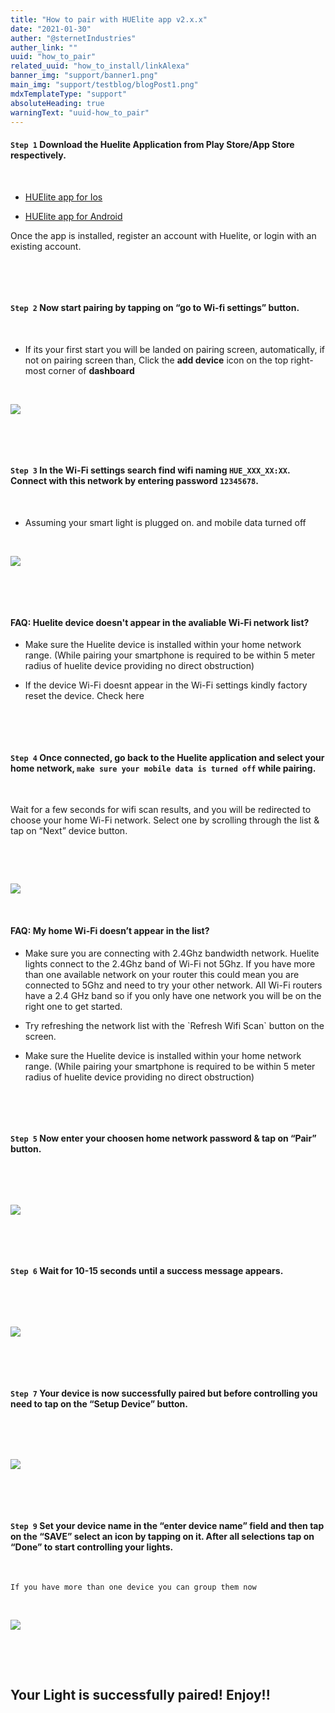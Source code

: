 ```yaml
---
title: "How to pair with HUElite app v2.x.x"
date: "2021-01-30"
auther: "@sternetIndustries"
auther_link: ""
uuid: "how_to_pair"
related_uuid: "how_to_install/linkAlexa"
banner_img: "support/banner1.png"
main_img: "support/testblog/blogPost1.png"
mdxTemplateType: "support"
absoluteHeading: true
warningText: "uuid-how_to_pair"
---
```


#### `Step 1` Download the Huelite Application from Play Store/App Store respectively.

<p>&nbsp;</p>

- [HUElite app for Ios](https://apps.apple.com/in/app/huelite/id1556187847)

- [HUElite app for Android](https://play.google.com/store/apps/details?id=com.sternet.huelite)

Once the app is installed, register an account with Huelite, or login with an existing account.

<p>&nbsp;</p>
<p>&nbsp;</p>

#### `Step 2` Now start pairing by tapping on “go to Wi-fi settings” button.

<p>&nbsp;</p>

- If its your first start you will be landed on pairing screen, automatically, if not on pairing screen than, Click the **add device** icon on the top right-most corner of **dashboard**

<p>&nbsp;</p>

![](./howToPair/v2/step2.png)

<p>&nbsp;</p>
<p>&nbsp;</p>

#### `Step 3` In the Wi-Fi settings search find wifi naming `HUE_XXX_XX:XX`. Connect with this network by entering password `12345678`.

<p>&nbsp;</p>

- Assuming your smart light is plugged on. and mobile data turned off

<p>&nbsp;</p>

![](./howToPair/v2/step3.jpg)

<NoteBox compId="faq_devicenotvisible1" heading="Troubleshoot">

<p>&nbsp;</p>
<p>&nbsp;</p>

<h4 style={{ marginTop: 10, marginBottom: 10 }}>
        FAQ: Huelite device doesn't appear in the avaliable Wi-Fi network list?
      </h4>
      <ul>
        <li>
          <p>
            Make sure the Huelite device is installed within your home network
            range. (While pairing your smartphone is required to be within 5
            meter radius of huelite device providing no direct obstruction)
          </p>
        </li>
        <li>
          <p>
            If the device Wi-Fi doesnt appear in the Wi-Fi settings kindly
            factory reset the device. Check <Link to="/faq/howtoreset">here</Link>
          </p>
        </li>
      </ul>
</NoteBox>

<p>&nbsp;</p>
<p>&nbsp;</p>

#### `Step 4` Once connected, go back to the Huelite application and select your home network, `make sure your mobile data is turned off` while pairing.

<p>&nbsp;</p>

Wait for a few seconds for wifi scan results, and you will be redirected to choose your home Wi-Fi network. Select one by scrolling through the list & tap on “Next” device button.

<p>&nbsp;</p>
<p>&nbsp;</p>

![](./howToPair/v2/step4.png)

<NoteBox compId="faq_homeNetworkNotVisible" heading="Troubleshoot">

<p>&nbsp;</p>

<h4 style={{ marginTop: 10, marginBottom: 10 }}>
        FAQ: My home Wi-Fi doesn’t appear in the list?
      </h4>
      <ul>
        <li>
          <p>
            Make sure you are connecting with 2.4Ghz bandwidth network. Huelite lights connect to the 2.4Ghz band of Wi-Fi not 5Ghz. If you have more than one available network on your router this could mean you are connected to 5Ghz and need to try your other network. All Wi-Fi routers have a 2.4 GHz band so if you only have one network you will be on the right one to get started.
          </p>
        </li>
        <li>
          <p>
            Try refreshing the network list with the `Refresh Wifi Scan` button on the screen.
          </p>
        </li>
         <li>
          <p>
            Make sure the Huelite device is installed within your home network range. (While pairing your smartphone is required to be within 5 meter radius of huelite device providing no direct obstruction)
          </p>
        </li>
      </ul>
</NoteBox>

<p>&nbsp;</p>
<p>&nbsp;</p>

#### `Step 5` Now enter your choosen home network password & tap on “Pair” button.

<p>&nbsp;</p>
<p>&nbsp;</p>

![](./howToPair/v2/step7.png)

<p>&nbsp;</p>
<p>&nbsp;</p>

#### `Step 6` Wait for 10-15 seconds until a success message appears.

<p>&nbsp;</p>
<p>&nbsp;</p>

![](./howToPair/v2/step8.png)

<p>&nbsp;</p>
<p>&nbsp;</p>

#### `Step 7` Your device is now successfully paired but before controlling you need to tap on the “Setup Device” button.

<p>&nbsp;</p>
<p>&nbsp;</p>

![](./howToPair/v2/step9.png)

<p>&nbsp;</p>
<p>&nbsp;</p>

#### `Step 9` Set your device name in the “enter device name” field and then tap on the “SAVE” select an icon by tapping on it. After all selections tap on “Done” to start controlling your lights.

<p>&nbsp;</p>

`If you have more than one device you can group them now`

<p>&nbsp;</p>

![](./howToPair/v2/step10.jpg)

<p>&nbsp;</p>
<p>&nbsp;</p>

## Your Light is successfully paired! Enjoy!!

<p>&nbsp;</p>
<p>&nbsp;</p>
